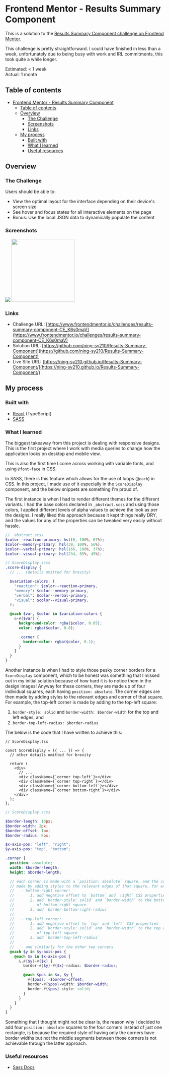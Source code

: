 # Frontend Mentor - Results Summary Component

This is a solution to the [Results Summary Component challenge on Frontend Mentor](https://www.frontendmentor.io/challenges/results-summary-component-CE_K6s0maV).

This challenge is pretty straightforward. I could have finished in less than a week, unfortunately due to being busy with work and IRL commitments, this took quite a while longer.

Estimated: < 1 week\
Actual: 1 month

## Table of contents

- [Frontend Mentor - Results Summary Component](#frontend-mentor---results-summary-component)
  - [Table of contents](#table-of-contents)
  - [Overview](#overview)
    - [The Challenge](#the-challenge)
    - [Screenshots](#screenshots)
    - [Links](#links)
  - [My process](#my-process)
    - [Built with](#built-with)
    - [What I learned](#what-i-learned)
    - [Useful resources](#useful-resources)

## Overview

### The Challenge

Users should be able to:

- View the optimal layout for the interface depending on their device's screen size
- See hover and focus states for all interactive elements on the page
- Bonus: Use the local JSON data to dynamically populate the content

### Screenshots

<img src="./screenshots/desktop_view.jpeg" />

<img src="./screenshots/mobile_view.jpg" width="200"/>

### Links

- Challenge URL: [https://www.frontendmentor.io/challenges/results-summary-component-CE_K6s0maV](https://www.frontendmentor.io/challenges/results-summary-component-CE_K6s0maV)
- Solution URL: [https://github.com/ning-sy210/Results-Summary-Component](https://github.com/ning-sy210/Results-Summary-Component)
- Live Site URL: [https://ning-sy210.github.io/Results-Summary-Component/](https://ning-sy210.github.io/Results-Summary-Component/)

## My process

### Built with

- [React](https://react.dev/) (TypeScript)
- [SASS](https://sass-lang.com/documentation/)

### What I learned

The biggest takeaway from this project is dealing with responsive designs. This is the first project where I work with media queries to change how the application looks on desktop and mobile view.

This is also the first time I come across working with variable fonts, and using `@font-face` in CSS.

In SASS, there is this feature which allows for the use of loops (`@each`) in CSS. In this project, I made use of it especially in the `ScoreDisplay` component, and the below snippets are something I'm proud of.

The first instance is when I had to render different themes for the different variants. I had the base colors declared in `_abstract.scss` and using those colors, I applied different levels of alpha values to achieve the look as per the designs. I really liked this approach because it kept things really DRY, and the values for any of the properties can be tweaked very easily without hassle.

```scss
// _abstract.scss
$color--reaction-primary: hsl(0, 100%, 67%);
$color--memory-primary: hsl(39, 100%, 56%);
$color--verbal-primary: hsl(166, 100%, 37%);
$color--visual-primary: hsl(234, 85%, 45%);

// ScoreDisplay.scss
.score-display {
  // ... (details omitted for brevity)

  $variation-colors: (
    "reaction": $color--reaction-primary,
    "memory": $color--memory-primary,
    "verbal": $color--verbal-primary,
    "visual": $color--visual-primary,
  );

  @each $var, $color in $variation-colors {
    &-#{$var} {
      background-color: rgba($color, 0.05);
      color: rgba($color, 0.8);

      .corner {
        border-color: rgba($color, 0.1);
      }
    }
  }
}
```

Another instance is when I had to style those pesky corner borders for a `ScoreDisplay` component, which to be honest was something that I missed out in my initial solution because of how hard it is to notice them in the design images! Anyway for these corners, they are made up of four individual squares, each having `position: absolute`. The corner edges are then made by adding styles to the relevant edges and corner of that square. For example, the top-left corner is made by adding to the top-left square:

1.  `border-style: solid` and `border-width: $border-width` for the top and left edges, and
2.  `border-top-left-radius: $border-radius`

The below is the code that I have written to achieve this:

```tsx
// ScoreDisplay.tsx

const ScoreDisplay = ({ ... }) => {
  // other details omitted for brevity

  return (
    <div>
      // ...
      <div className={`corner top-left`}></div>
      <div className={`corner top-right`}></div>
      <div className={`corner bottom-left`}></div>
      <div className={`corner bottom-right`}></div>
    </div>
  );
};
```

```scss
// ScoreDisplay.scss

$border-length: 10px;
$border-width: 2px;
$border-offset: 1px;
$border-radius: 8px;

$x-axis-pos: "left", "right";
$y-axis-pos: "top", "bottom";

.corner {
  position: absolute;
  width: $border-length;
  height: $border-length;

  // each corner is made with a `position: absolute` square, and the corner edges are 
  // made by adding styles to the relevant edges of that square, for example:
  //   - bottom-right corner:
  //       1. add negative offset to `bottom` and `right` CSS properties
  //       2. add `border-style: solid` and `border-width` to the bottom and right edges
  //          of bottom-right square
  //       3. add `border-bottom-right-radius`
  //
  //   - top-left corner:
  //       1. add negative offset to `top` and `left` CSS properties
  //       2. add `border-style: solid` and `border-width` to the top and left edges
  //          of top-left square
  //       3. add `border-top-left-radius`
  //
  //   - and similarly for the other two corners
  @each $y in $y-axis-pos {
    @each $x in $x-axis-pos {
      &.#{$y}-#{$x} {
        border-#{$y}-#{$x}-radius: $border-radius;

        @each $pos in $x, $y {
          #{$pos}: -$border-offset;
          border-#{$pos}-width: $border-width;
          border-#{$pos}-style: solid;
        }
      }
    }
  }
}
```

Something that I thought might not be clear is, the reason why I decided to add four `position: absolute` squares to the four corners instead of just one rectangle, is because the required style of having only the corners have border widths but not the middle segments between those corners is not achievable through the latter approach. 

### Useful resources

- [Sass Docs](https://sass-lang.com/documentation/)
